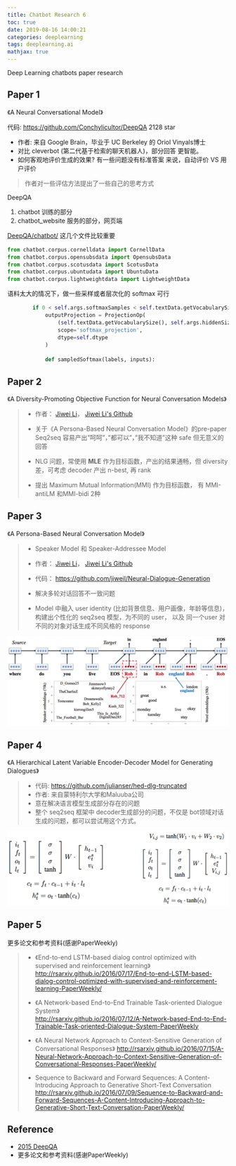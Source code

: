 ```yaml
---
title: Chatbot Research 6
toc: true
date: 2019-08-16 14:00:21
categories: deeplearning
tags: deeplearning.ai
mathjax: true
---
```


<script type="text/x-mathjax-config">
  MathJax.Hub.Config({
    extensions: ["tex2jax.js"],
    jax: ["input/TeX"],
    tex2jax: {
      inlineMath: [ ['$','$'], ['\\(','\\)'] ],
      displayMath: [ ['$$','$$']],
      processEscapes: true
    }
  });
</script>
<script type="text/javascript" src="https://cdn.mathjax.org/mathjax/latest/MathJax.js?config=TeX-AMS_HTML,http://myserver.com/MathJax/config/local/local.js">
</script>

Deep Learning chatbots paper research

<!-- more -->

## Paper 1 

《A Neural Conversational Model》

代码: https://github.com/Conchylicultor/DeepQA  2128 star

- 作者: 来自 Google Brain，毕业于 UC Berkeley 的 Oriol Vinyals博士
- 对比 cleverbot (第二代基于检索的聊天机器人)，部分回答 更智能。
- 如何客观地评价生成的效果? 有一些问题没有标准答案 来说，自动评价 VS 用户评价
  
> 作者对一些评估方法提出了一些自己的思考方式

DeepQA

 1. chatbot 训练的部分
 2. chatbot_website 服务的部分，网页端

[DeepQA/chatbot/][1_1] 这几个文件比较重要

```python
from chatbot.corpus.cornelldata import CornellData
from chatbot.corpus.opensubsdata import OpensubsData
from chatbot.corpus.scotusdata import ScotusData
from chatbot.corpus.ubuntudata import UbuntuData
from chatbot.corpus.lightweightdata import LightweightData
```

语料太大的情况下，做一些采样或者层次化的 softmax 可行

```python
        if 0 < self.args.softmaxSamples < self.textData.getVocabularySize():
            outputProjection = ProjectionOp(
                (self.textData.getVocabularySize(), self.args.hiddenSize),
                scope='softmax_projection',
                dtype=self.dtype
            )

            def sampledSoftmax(labels, inputs):
```

## Paper 2

《A Diversity-Promoting Objective Function for Neural Conversation Models》

> - 作者： [Jiwei Li][2]， [Jiwei Li's Github][2_1]
> - 关于《A Persona-Based Neural Conversation Model》的pre-paper  Seq2seq 容易产出”呵呵”，”都可以”，”我不知道”这种 safe 但无意义的回答
> 
> - NLG 问题，常使用 **MLE** 作为目标函数，产出的结果通畅，但 diversity 差，可考虑 decoder 产出 n-best, 再 rank 
> - 提出 Maximum Mutual Information(MMI) 作为目标函数， 有 MMI-antiLM 和MMI-bidi 2种

## Paper 3

《A Persona-Based Neural Conversation Model》

> - Speaker Model 和 Speaker-Addressee Model
> - 作者： [Jiwei Li][2]， [Jiwei Li's Github][2_1]
> - 代码： https://github.com/jiweil/Neural-Dialogue-Generation   
> - 解决多轮对话回答不一致问题
> 
> - Model 中融入 user identity (比如背景信息、用户画像，年龄等信息)，构建出个性化的 seq2seq 模型，为不同的 user， 以及 同一个user 对不同的对象对话生成不同风格的 response

<img src="/images/chatbot/bot_A3.jpg" width="800" />

## Paper 4

《A Hierarchical Latent Variable Encoder-Decoder Model for Generating Dialogues》
 
> - 代码: https://github.com/julianser/hed-dlg-truncated
> - 作者: 来自蒙特利尔大学和Maluuba公司
> - 意在解决语言模型生成部分存在的问题
> - 整个 seq2seq 框架中 decoder生成部分的问题，不仅是 bot领域对话生成的问题，都可以尝试用这个方式。

<img src="/images/chatbot/bot_A4.jpg" width="700" />

## Paper 5

更多论文和参考资料(感谢PaperWeekly)   

> - 《End-to-end LSTM-based dialog control optimized with supervised and reinforcement learning》   
> http://rsarxiv.github.io/2016/07/17/End-to-end-LSTM-based-dialog-control-optimized-with-supervised-and-reinforcement-learning-PaperWeekly/
> 
> - 《A Network-based End-to-End Trainable Task-oriented Dialogue System》   
> http://rsarxiv.github.io/2016/07/12/A-Network-based-End-to-End-Trainable-Task-oriented-Dialogue-System-PaperWeekly
> 
> - 《A Neural Network Approach to Context-Sensitive Generation of Conversational Responses》
> http://rsarxiv.github.io/2016/07/15/A-Neural-Network-Approach-to-Context-Sensitive-Generation-of-Conversational-Responses-PaperWeekly/
> - Sequence to Backward and Forward Sequences: A Content-Introducing Approach to Generative Short-Text Conversation
> http://rsarxiv.github.io/2016/07/09/Sequence-to-Backward-and-Forward-Sequences-A-Content-Introducing-Approach-to-Generative-Short-Text-Conversation-PaperWeekly/

## Reference

- [2015 DeepQA][1]
- 更多论文和参考资料(感谢PaperWeekly)

[1]: https://github.com/Conchylicultor/DeepQA
[1_1]: https://github.com/Conchylicultor/DeepQA/tree/master/chatbot
[2]: https://nlp.stanford.edu/~bdlijiwei/Myself.html
[2_1]: https://github.com/jiweil

